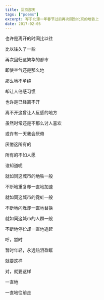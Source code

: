 ```yaml
---
title: 回京那天
tags: ["poems"]
excerpt: 写于北漂一年春节过后再次回到北京的地铁上
date: 2017-02-05
---
```


也许是离开的时间比以往

比以往久了一些

再次回归这繁华的都市

即使空气还是那么地

那么地不单纯

却让人倍感习惯



也许是已经离不开

离不开这曾让人反感的地方

虽然时常还是不那么讨人喜欢

或许有一天我会厌倦

厌倦这所有的

所有的不如人愿

谁知道呢



就如同这城市的地铁一般

不断地重复却一直地加速

就如同这城市的霓虹一般

不断地闪烁却一直地替换

就如同这城市的人群一般

不断地停伫却一直地追赶



呼，暂时

暂时年轻，永远热泪盈眶

就要这样

对，就要这样

一直地

一直地往前走